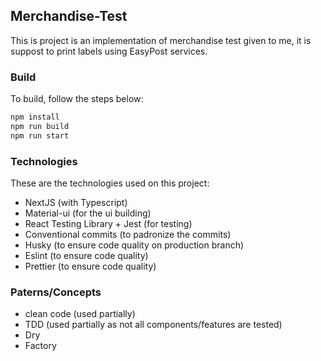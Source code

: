 ## Merchandise-Test

This is project is an implementation of merchandise test given to me, it is suppost to print labels using EasyPost services.

### Build

To build, follow the steps below:

```bash
npm install
npm run build
npm run start
```

### Technologies

These are the technologies used on this project:

- NextJS (with Typescript)
- Material-ui (for the ui building)
- React Testing Library + Jest (for testing)
- Conventional commits (to padronize the commits)
- Husky (to ensure code quality on production branch)
- Eslint (to ensure code quality)
- Prettier (to ensure code quality)

### Paterns/Concepts

- clean code (used partially)
- TDD (used partially as not all components/features are tested)
- Dry
- Factory
